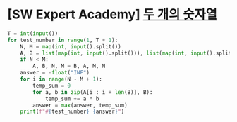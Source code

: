 # [SW Expert Academy] [두 개의 숫자열](https://swexpertacademy.com/main/code/problem/problemDetail.do?contestProbId=AV5PpoFaAS4DFAUq&categoryId=AV5PpoFaAS4DFAUq&categoryType=CODE&problemTitle=1959&orderBy=FIRST_REG_DATETIME&selectCodeLang=ALL&select-1=&pageSize=10&pageIndex=1#none)

```py
T = int(input())
for test_number in range(1, T + 1):
    N, M = map(int, input().split())
    A, B = list(map(int, input().split())), list(map(int, input().split()))
    if N < M:
        A, B, N, M = B, A, M, N
    answer = -float("INF")
    for i in range(N - M + 1):
        temp_sum = 0
        for a, b in zip(A[i : i + len(B)], B):
            temp_sum += a * b
        answer = max(answer, temp_sum)
    print(f"#{test_number} {answer}")
```
